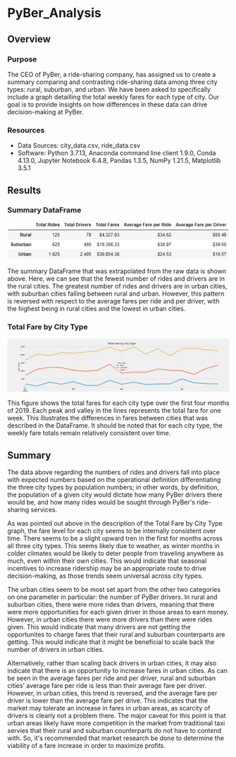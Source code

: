 # PyBer_Analysis
## Overview
### Purpose

The CEO of PyBer, a ride-sharing company, has assigned us to create a summary comparing and contrasting ride-sharing data among three city types: rural, suburban, and urban. We have been asked to specifically include a graph detailling the total weekly fares for each type of city. Our goal is to provide insights on how differences in these data can drive decision-making at PyBer.

### Resources
- Data Sources: city_data.csv, ride_data.csv
- Software: Python 3.7.13, Anaconda command line client 1.9.0, Conda 4.13.0, Jupyter Notebook 6.4.8, Pandas 1.3.5, NumPy 1.21.5, Matplotlib 3.5.1

## Results
### Summary DataFrame
![Summary DataFrame](https://github.com/tfish110/PyBer_Analysis/blob/main/analysis/Summary_DataFrame.png)

The summary DataFrame that was extrapolated from the raw data is shown above. Here, we can see that the fewest number of rides and drivers are in the rural cities. The greatest number of rides and drivers are in urban cities, with suburban cities falling between rural and urban. However, this pattern is reversed with respect to the average fares per ride and per driver, with the highest being in rural cities and the lowest in urban cities.

### Total Fare by City Type
![Total Fare by City Type](https://github.com/tfish110/PyBer_Analysis/blob/main/analysis/PyBer_fare_summary.png)

This figure shows the total fares for each city type over the first four months of 2019. Each peak and valley in the lines represents the total fare for one week. This illustrates the differences in fares between cities that was described in the DataFrame. It should be noted that for each city type, the weekly fare totals remain relatively consistent over time.

## Summary

The data above regarding the numbers of rides and drivers fall into place with expected numbers based on the operational definition differentiating the three city types by population numbers; in other words, by definition, the population of a given city would dictate how many PyBer drivers there would be, and how many rides would be sought through PyBer's ride-sharing services.

As was pointed out above in the description of the Total Fare by City Type graph, the fare level for each city seems to be internally consistent over time. There seems to be a slight upward tren in the first for months across all three city types. This seems likely due to weather, as winter months in colder climates would be likely to deter people from traveling anywhere as much, even within their own cities. This would indicate that seasonal incentives to increase ridership may be an appropriate route to drive decision-making, as those trends seem universal across city types. 

The urban cities seem to be most set apart from the other two categories on one parameter in particular: the number of PyBer drivers. In rural and suburban cities, there were more rides than drivers, meaning that there were more opportunities for each given driver in those areas to earn money. However, in urban cities there were more drivers than there were rides given. This would indicate that many drivers are not getting the opportunites to charge fares that their rural and suburban counterparts are getting. This would indicate that it might be beneficial to scale back the number of drivers in urban cities.

Alternatively, rather than scaling back drivers in urban cities, it may also indicate that there is an opportunity to increase fares in urban cities. As can be seen in the average fares per ride and per driver, rural and suburban cities' average fare per ride is less than their average fare per driver. However, in urban cities, this trend is reversed, and the average fare per driver is lower than the average fare per drive. This indicates that the market may tolerate an increase in fares in urban areas, as scarcity of drivers is clearly not a problem there. The major caveat for this point is that urban areas likely have more competition in the market from traditional taxi servies that their rural and suburban counterparts do not have to contend with. So, it's recommended that market research be done to determine the viability of a fare increase in order to maximize profits.
